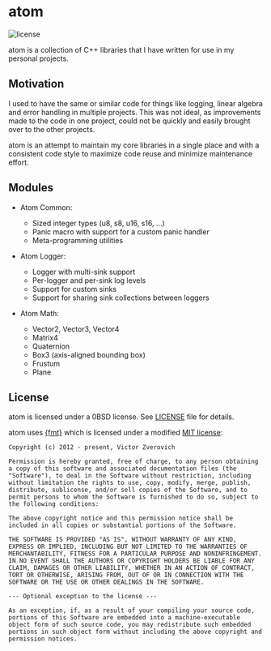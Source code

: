 # atom

![license](https://img.shields.io/github/license/fleroviux/atom)

atom is a collection of C++ libraries that I have written for use in my personal projects.

## Motivation

I used to have the same or similar code for things like logging, linear algebra and error handling in multiple projects.
This was not ideal, as improvements made to the code in one project, could not be quickly and easily brought over to the other projects.

atom is an attempt to maintain my core libraries in a single place and with a consistent code style to maximize code reuse and minimize maintenance effort.

## Modules

- Atom Common:
  - Sized integer types (u8, s8, u16, s16, ...)
  - Panic macro with support for a custom panic handler
  - Meta-programming utilities

- Atom Logger:
  - Logger with multi-sink support
  - Per-logger and per-sink log levels
  - Support for custom sinks
  - Support for sharing sink collections between loggers
  
- Atom Math:
  - Vector2, Vector3, Vector4
  - Matrix4
  - Quaternion
  - Box3 (axis-aligned bounding box)
  - Frustum
  - Plane

## License

atom is licensed under a 0BSD license. See [LICENSE](LICENSE) file for details.

atom uses [{fmt}](https://github.com/fmtlib/fmt/) which is licensed under a modified [MIT license](https://github.com/fmtlib/fmt/blob/master/LICENSE.rst):
```
Copyright (c) 2012 - present, Victor Zverovich

Permission is hereby granted, free of charge, to any person obtaining a copy of this software and associated documentation files (the "Software"), to deal in the Software without restriction, including without limitation the rights to use, copy, modify, merge, publish, distribute, sublicense, and/or sell copies of the Software, and to permit persons to whom the Software is furnished to do so, subject to the following conditions:

The above copyright notice and this permission notice shall be included in all copies or substantial portions of the Software.

THE SOFTWARE IS PROVIDED "AS IS", WITHOUT WARRANTY OF ANY KIND, EXPRESS OR IMPLIED, INCLUDING BUT NOT LIMITED TO THE WARRANTIES OF MERCHANTABILITY, FITNESS FOR A PARTICULAR PURPOSE AND NONINFRINGEMENT. IN NO EVENT SHALL THE AUTHORS OR COPYRIGHT HOLDERS BE LIABLE FOR ANY CLAIM, DAMAGES OR OTHER LIABILITY, WHETHER IN AN ACTION OF CONTRACT, TORT OR OTHERWISE, ARISING FROM, OUT OF OR IN CONNECTION WITH THE SOFTWARE OR THE USE OR OTHER DEALINGS IN THE SOFTWARE.

--- Optional exception to the license ---

As an exception, if, as a result of your compiling your source code, portions of this Software are embedded into a machine-executable object form of such source code, you may redistribute such embedded portions in such object form without including the above copyright and permission notices.
```
